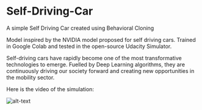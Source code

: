 # Self-Driving-Car
A simple Self Driving Car created using Behavioral Cloning

Model inspired by the NVIDIA model proposed for self driving cars. Trained in Google Colab and tested in the open-source Udacity Simulator.

Self-driving cars have rapidly become one of the most transformative technologies to emerge. Fuelled by Deep Learning algorithms, they are continuously driving our society forward and creating new opportunities in the mobility sector.

Here is the video of the simulation:

![alt-text](https://github.com/StealthViper/Self-Driving-Car/blob/main/assets/simulation_video.gif)
